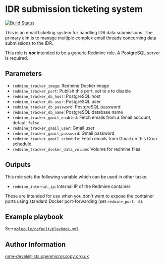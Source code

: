 IDR submission ticketing system
===============================

[![Build Status](https://github.com/IDR/ansible-role-redmine-tracker/workflows/Build/badge.svg)](https://github.com/IDR/ansible-role-redmine-tracker/actions)

This is an email ticketing system for handling IDR data submissions.
The primary aim is to manage multiple complex email threads concerning data submissions to the IDR.

This role is ***not*** intended to be a generic Redmine role.
A PostgreSQL server is required.


Parameters
----------
- `redmine_tracker_image`: Redmine Docker image
- `redmine_tracker_port`: Publish this port, set to `0` to disable
- `redmine_tracker_db_host`: PostgreSQL host
- `redmine_tracker_db_user`: PostgreSQL user
- `redmine_tracker_db_password`: PostgreSQL password
- `redmine_tracker_db_name`: PostgreSQL database name
- `redmine_tracker_gmail_enabled`: Fetch emails from a Gmail account, default `false`
- `redmine_tracker_gmail_user`: Gmail user
- `redmine_tracker_gmail_password`: Gmail password
- `redmine_tracker_gmail_schedule`: Fetch emails from Gmail on this Cron schedule
- `redmine_tracker_docker_data_volume`: Volume for redmine files


Outputs
-------
This role sets the following variable which can be used in other tasks:
- `redmine_internal_ip`: Internal IP of the Redmine container

These are intended for use when you don't want to expose the container ports using standard Docker port-forwarding (set `redmine_port: 0`).


Example playbook
----------------
See [`molecule/default/playbook.yml`](molecule/default/playbook.yml)


Author Information
------------------

ome-devel@lists.openmicroscopy.org.uk
